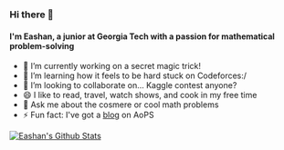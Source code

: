 ### Hi there 👋

#### I'm Eashan, a junior at Georgia Tech with a passion for mathematical problem-solving

- 🔭 I’m currently working on a secret magic trick!
- 🌱 I’m learning how it feels to be hard stuck on Codeforces:/ 
- 👯 I’m looking to collaborate on... Kaggle contest anyone?
- 😄 I like to read, travel, watch shows, and cook in my free time
- 💬 Ask me about the cosmere or cool math problems
- ⚡ Fun fact: I've got a [blog](https://artofproblemsolving.com/community/c476370) on AoPS

[![Eashan's Github Stats](https://github-readme-stats.vercel.app/api?username=eashang1)](https://github.com/anuraghazra/github-readme-stats)
